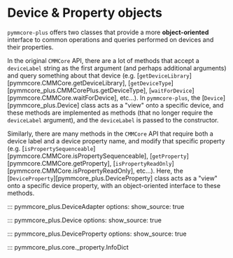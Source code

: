# Device & Property objects

`pymmcore-plus` offers two classes that provide a more **object-oriented** interface
to common operations and queries performed on devices and their properties.

In the original `CMMCore` API, there are a lot of methods that accept a
`deviceLabel` string as the first argument (and perhaps additional arguments)
and query something about that device (e.g.
[`getDeviceLibrary`][pymmcore.CMMCore.getDeviceLibrary],
[`getDeviceType`][pymmcore_plus.CMMCorePlus.getDeviceType],
[`waitForDevice`][pymmcore.CMMCore.waitForDevice], etc...).  In `pymmcore-plus`, the
[`Device`][pymmcore_plus.Device] class acts as a "view" onto a specific device, and
these methods are implemented as methods (that no longer require the `deviceLabel` argument),
and the `deviceLabel` is passed to the constructor.

Similarly, there are many methods in the `CMMCore` API that require both a
device label and a device property name, and modify that specific property (e.g.
[`isPropertySequenceable`][pymmcore.CMMCore.isPropertySequenceable],
[`getProperty`][pymmcore.CMMCore.getProperty],
[`isPropertyReadOnly`][pymmcore.CMMCore.isPropertyReadOnly], etc...).  Here, the
[`DeviceProperty`][pymmcore_plus.DeviceProperty] class acts as a "view" onto a specific
device property, with an object-oriented interface to these methods.

::: pymmcore_plus.DeviceAdapter
    options:
        show_source: true

::: pymmcore_plus.Device
    options:
        show_source: true

::: pymmcore_plus.DeviceProperty
    options:
        show_source: true

::: pymmcore_plus.core._property.InfoDict

